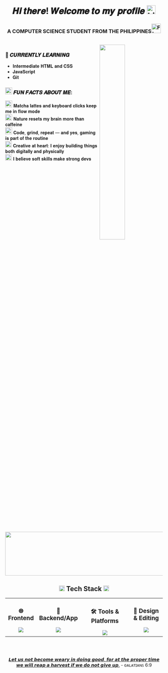 <h1 align="center">𝑯𝒊 𝒕𝒉𝒆𝒓𝒆! 𝑾𝒆𝒍𝒄𝒐𝒎𝒆 𝒕𝒐 𝒎𝒚 𝒑𝒓𝒐𝒇𝒊𝒍𝒆 <img src="https://raw.githubusercontent.com/Tarikul-Islam-Anik/Animated-Fluent-Emojis/master/Emojis/Smilies/Light%20Blue%20Heart.png" alt="Light Blue Heart" width="28" height="28" /></h1> 

<h3 align="center">A COMPUTER SCIENCE STUDENT FROM THE PHILIPPINES<img src="https://raw.githubusercontent.com/Tarikul-Islam-Anik/Telegram-Animated-Emojis/main/Flags/Flag%20Philippines.webp" alt="Flag Philippines" width="30" height="30" /></h3><br>

<img src="https://user-images.githubusercontent.com/74038190/212750996-938b257b-266c-45a7-9af7-655341c0f58b.gif" align="right" width="40%" height="40%"/>

### 🚀 𝑪𝑼𝑹𝑹𝑬𝑵𝑻𝑳𝒀 𝑳𝑬𝑨𝑹𝑵𝑰𝑵𝑮
- 𝐈𝐧𝐭𝐞𝐫𝐦𝐞𝐝𝐢𝐚𝐭𝐞 𝐇𝐓𝐌𝐋 𝐚𝐧𝐝 𝐂𝐒𝐒
- 𝐉𝐚𝐯𝐚𝐒𝐜𝐫𝐢𝐩𝐭
- 𝐆𝐢𝐭

<h3><img src="https://raw.githubusercontent.com/Tarikul-Islam-Anik/Animated-Fluent-Emojis/master/Emojis/Activities/Sparkles.png" alt="Sparkles" width="22" height="22" /> 𝑭𝑼𝑵 𝑭𝑨𝑪𝑻𝑺 𝑨𝑩𝑶𝑼𝑻 𝑴𝑬:</h3> 
<p><img src="https://raw.githubusercontent.com/Tarikul-Islam-Anik/Animated-Fluent-Emojis/master/Emojis/Food/Teacup%20Without%20Handle.png" alt="Teacup Without Handle" width="22" height="22" /> 𝐌𝐚𝐭𝐜𝐡𝐚 𝐥𝐚𝐭𝐭𝐞𝐬 𝐚𝐧𝐝 𝐤𝐞𝐲𝐛𝐨𝐚𝐫𝐝 𝐜𝐥𝐢𝐜𝐤𝐬 𝐤𝐞𝐞𝐩 𝐦𝐞 𝐢𝐧 𝐟𝐥𝐨𝐰 𝐦𝐨𝐝𝐞 <br>
  <img src="https://raw.githubusercontent.com/Tarikul-Islam-Anik/Animated-Fluent-Emojis/master/Emojis/Travel%20and%20places/National%20Park.png" alt="National Park" width="22" height="20" /> 𝐍𝐚𝐭𝐮𝐫𝐞 𝐫𝐞𝐬𝐞𝐭𝐬 𝐦𝐲 𝐛𝐫𝐚𝐢𝐧 𝐦𝐨𝐫𝐞 𝐭𝐡𝐚𝐧 𝐜𝐚𝐟𝐟𝐞𝐢𝐧𝐞 <br>
  <img src="https://raw.githubusercontent.com/Tarikul-Islam-Anik/Animated-Fluent-Emojis/master/Emojis/Activities/Video%20Game.png" alt="Video Game" width="22" height="22" />  𝐂𝐨𝐝𝐞, 𝐠𝐫𝐢𝐧𝐝, 𝐫𝐞𝐩𝐞𝐚𝐭 — 𝐚𝐧𝐝 𝐲𝐞𝐬, 𝐠𝐚𝐦𝐢𝐧𝐠 𝐢𝐬 𝐩𝐚𝐫𝐭 𝐨𝐟 𝐭𝐡𝐞 𝐫𝐨𝐮𝐭𝐢𝐧𝐞 <br>
  <img src="https://raw.githubusercontent.com/Tarikul-Islam-Anik/Animated-Fluent-Emojis/master/Emojis/Activities/Artist%20Palette.png" alt="Artist Palette" width="21" height="20" />  𝐂𝐫𝐞𝐚𝐭𝐢𝐯𝐞 𝐚𝐭 𝐡𝐞𝐚𝐫𝐭: 𝐈 𝐞𝐧𝐣𝐨𝐲 𝐛𝐮𝐢𝐥𝐝𝐢𝐧𝐠 𝐭𝐡𝐢𝐧𝐠𝐬 𝐛𝐨𝐭𝐡 𝐝𝐢𝐠𝐢𝐭𝐚𝐥𝐥𝐲 𝐚𝐧𝐝 𝐩𝐡𝐲𝐬𝐢𝐜𝐚𝐥𝐥𝐲 <br>
  <img src="https://raw.githubusercontent.com/Tarikul-Islam-Anik/Animated-Fluent-Emojis/master/Emojis/Activities/Teddy%20Bear.png" alt="Teddy Bear" width="21" height="20" /> 𝐈 𝐛𝐞𝐥𝐢𝐞𝐯𝐞 𝐬𝐨𝐟𝐭 𝐬𝐤𝐢𝐥𝐥𝐬 𝐦𝐚𝐤𝐞 𝐬𝐭𝐫𝐨𝐧𝐠 𝐝𝐞𝐯𝐬
</p>

<a href="https://www.gitanimals.org/en_US?utm_medium=image&utm_source=kthese&utm_content=line">
  <img
    src="https://render.gitanimals.org/lines/kthese"
    width="700"
    height="140"
  />
</a>

<h2 align="center"><img src="https://user-images.githubusercontent.com/74038190/212284087-bbe7e430-757e-4901-90bf-4cd2ce3e1852.gif" width="18"> Tech Stack <img src="https://user-images.githubusercontent.com/74038190/212284087-bbe7e430-757e-4901-90bf-4cd2ce3e1852.gif" width="18"></h2> 

<table align="center" width="100%">
  <tr>
    <td align="center" valign="top" width="20%">
      <h3>🌐 Frontend</h3>
      <a href="https://skillicons.dev">
        <img src="https://skillicons.dev/icons?i=html,css,js&theme=light" />
      </a>
    </td>
    <td align="center" valign="top" width="20%">
      <h3>🚀 Backend/App</h3>
      <a href="https://skillicons.dev">
        <img src="https://skillicons.dev/icons?i=php,java,kotlin&theme=light" />
      </a>
    </td>
    <td align="center" valign="top" width="33%">
      <h3>🛠️ Tools & Platforms</h3>
      <a href="https://skillicons.dev">
        <img src="https://skillicons.dev/icons?i=git,github,androidstudio,vscode,sublime&theme=light" />
      </a>
    </td>
    <td align="center" valign="top" width="22%">
      <h3>🎨 Design & Editing</h3>
      <a href="https://skillicons.dev">
        <img src="https://skillicons.dev/icons?i=figma,ps,pr&theme=dark" />
      </a>
    </td>
  </tr>
</table>

<br/>
<br/>
<p align="center"><ins>𝙇𝙚𝙩 𝙪𝙨 𝙣𝙤𝙩 𝙗𝙚𝙘𝙤𝙢𝙚 𝙬𝙚𝙖𝙧𝙮 𝙞𝙣 𝙙𝙤𝙞𝙣𝙜 𝙜𝙤𝙤𝙙, 𝙛𝙤𝙧 𝙖𝙩 𝙩𝙝𝙚 𝙥𝙧𝙤𝙥𝙚𝙧 𝙩𝙞𝙢𝙚 𝙬𝙚 𝙬𝙞𝙡𝙡 𝙧𝙚𝙖𝙥 𝙖 𝙝𝙖𝙧𝙫𝙚𝙨𝙩 𝙞𝙛 𝙬𝙚 𝙙𝙤 𝙣𝙤𝙩 𝙜𝙞𝙫𝙚 𝙪𝙥.</ins> 
- ɢᴀʟᴀᴛɪᴀɴꜱ 6:9</p>
